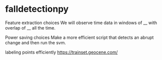 # falldetectionpy

Feature extraction choices
We will observe time data in windows of __ with overlap of __ all the time.

Power saving choices
Make a more efficient script that detects an abrupt change and then run the svm.

labeling points efficiently
https://trainset.geocene.com/

